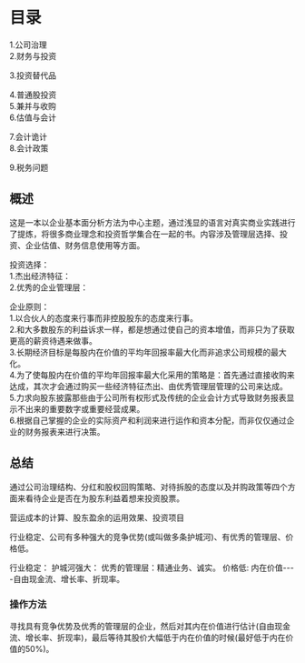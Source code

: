 # 目录
1.公司治理     
2.财务与投资       

3.投资替代品

4.普通股投资      
5.兼并与收购  
6.估值与会计    

7.会计诡计     
8.会计政策  

9.税务问题   

## 概述
这是一本以企业基本面分析方法为中心主题，通过浅显的语言对真实商业实践进行了提炼，将很多商业理念和投资哲学集合在一起的书。内容涉及管理层选择、投资、企业估值、财务信息使用等方面。


投资选择：    
1.杰出经济特征：      
2.优秀的企业管理层：       

企业原则：      
1.以合伙人的态度来行事而非控股股东的态度来行事。    
2.和大多数股东的利益诉求一样，都是想通过使自己的资本增值，而非只为了获取更高的薪资待遇来做事。    
3.长期经济目标是每股内在价值的平均年回报率最大化而非追求公司规模的最大化。    
4.为了使每股内在价值的平均年回报率最大化采用的策略是：首先通过直接收购来达成，其次才会通过购买一些经济特征杰出、由优秀管理层管理的公司来达成。    
5.力求向股东披露那些由于公司所有权形式及传统的企业会计方式导致财务报表显示不出来的重要数字或重要经营成果。    
6.根据自己掌握的企业的实际资产和利润来进行运作和资本分配，而非仅仅通过企业的财务报表来进行决策。      

## 总结
通过公司治理结构、分红和股权回购策略、对待拆股的态度以及并购政策等四个方面来看待企业是否在为股东利益着想来投资股票。

营运成本的计算、股东盈余的运用效果、投资项目

行业稳定、公司有多种强大的竞争优势(或叫做多条护城河)、有优秀的管理层、价格低。

行业稳定：
护城河强大：
优秀的管理层：精通业务、诚实。
价格低: 内在价值----自由现金流、增长率、折现率。

### 操作方法
寻找具有竞争优势及优秀的管理层的企业，然后对其内在价值进行估计(自由现金流、增长率、折现率)，最后等待其股价大幅低于内在价值的时候(最好低于内在价值的50%)。
